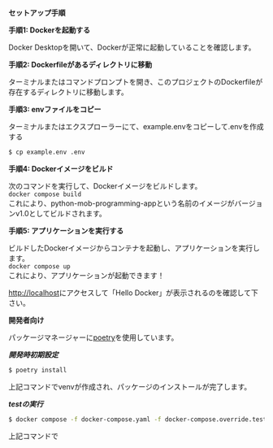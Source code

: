 **セットアップ手順**

**手順1: Dockerを起動する**

Docker Desktopを開いて、Dockerが正常に起動していることを確認します。

**手順2: Dockerfileがあるディレクトリに移動**

ターミナルまたはコマンドプロンプトを開き、このプロジェクトのDockerfileが存在するディレクトリに移動します。

**手順3: envファイルをコピー**

ターミナルまたはエクスプローラーにて、example.envをコピーして.envを作成する

```sh
$ cp example.env .env
```

**手順4: Dockerイメージをビルド**

次のコマンドを実行して、Dockerイメージをビルドします。  
`docker compose build`  
これにより、python-mob-programming-appという名前のイメージがバージョンv1.0としてビルドされます。

**手順5: アプリケーションを実行する**

ビルドしたDockerイメージからコンテナを起動し、アプリケーションを実行します。  
`docker compose up`  
これにより、アプリケーションが起動できます！  

[http://localhost](http://localhost)にアクセスして「Hello Docker」が表示されるのを確認して下さい。


**開発者向け**

パッケージマネージャーに[poetry](https://cocoatomo.github.io/poetry-ja/basic-usage/)を使用しています。

***開発時初期設定***

```sh
$ poetry install
```

上記コマンドでvenvが作成され、パッケージのインストールが完了します。

***testの実行***

```sh
$ docker compose -f docker-compose.yaml -f docker-compose.override.test.yaml run --rm flask 
```

上記コマンドで
